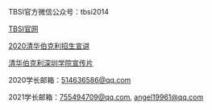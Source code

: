 
TBSI官方微信公众号：tbsi2014

[TBSI官网](https://www.tbsi.edu.cn/)

[2020清华伯克利招生宣讲](https://www.bilibili.com/video/BV1z54y1X7sg)

[清华伯克利深圳学院宣传片](https://www.bilibili.com/video/BV1Wx411E7gJ)

2020学长邮箱：514636586@qq.com

2021学长邮箱：755494709@qq.com, angel19961@qq.com
